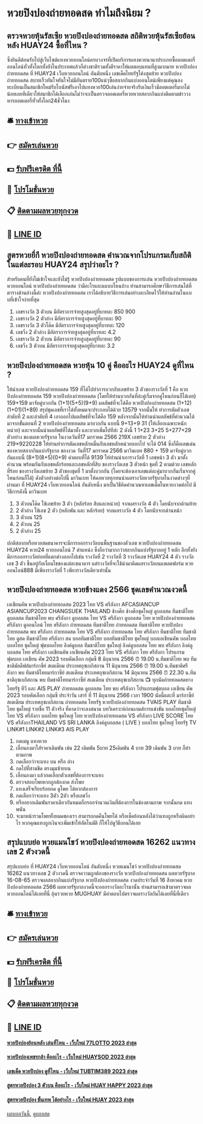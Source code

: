 # หวยปิงปองถ่ายทอดสด ทำไมถึงนิยม ?
## ตรวจหวยหุ้นรัสเซีย หวยปิงปองถ่ายทอดสด สถิติหวยหุ้นรัสเซียย้อนหลัง HUAY24 ซื้อที่ไหน ?
ซึ่งยินดีต้อนรับไปสู่เว็บไซต์แทงหวยออนไลน์ครบวงจรที่เปิดบริการแทงหวยนานาประเภทซื้อลอตเตอรี่ออนไลน์ทั่วทั้งโลกทั้งยังในประเทศแล้วก็ต่างชาติรวมทั้งตีราคาให้ผลตอบแทนที่สูงมากมาย หวยปิงปองถ่ายทอดสด ที่ HUAY24 เว็บหวยออนไลน์ อันดับหนึ่ง เลขเด็ดไทยรัฐโค้งสุดท้าย หวยปิงปองถ่ายทอดสด สบายเร็วทันใจทันใจไม่มีอันตราย100แน่ๆซื้อสลากกินแบ่งออนไลน์เพียงแต่คุณลงทะเบียนเป็นสมาชิกใหม่รับโบนัสฟรีเอาไปแทงหวย100เล่นง่ายจ่ายจริงรับเงินเร็วมีลอตเตอรี่มากไม่น้อยเลยทีเดียวให้สมาชิกได้เลือกเล่นไม่ว่าจะเป็นตรวจลอตเตอรี่หวยหวยสลากกินแบ่งติดตามข่าววงหารลอตเตอรี่ทั่วทั้งโลก24ชั่วโมง

## 🛎 [ทางเข้าหวย](https://bit.ly/3BG5bNw)
## 👉 [สมัครเล่นหวย](https://bit.ly/3BG5bNw)
## 💵 [รับฟรีเครดิต ที่นี้](https://bit.ly/3C3mvgS)
## 👑 [โปรโมชั่นหวย](https://bit.ly/3C3mvgS)
## 📋 [ติดตามผลหวยทุกงวด](https://bit.ly/3C3mvgS)
## 📱 [LINE ID](https://bit.ly/3C3mvgS)

## สูตรหวยยี่กี หวยปิงปองถ่ายทอดสด คำนวณจากโปรแกรมเก็บสถิติในแต่ละรอบ HUAY24 สรุปว่าอะไร ?
สำหรับคนที่ยังไม่เข้าใจเเละยังไม่รู้ หวยปิงปองถ่ายทอดสด รูปแบบของการเเล่น หวยปิงปองถ่ายทอดสด หวยออนไลน์ หวยปิงปองถ่ายทอดสด ว่ามีอะไรและแแบบไหนบ้าง ท่านสามารถศึกษาวิธีการเล่นได้ที่ตารางด้านล่างนี้ค่ะ หวยปิงปองถ่ายทอดสด เราได้อธิบายวิธีการเล่นอย่างละเอียดไว้ให้ท่านอ่านในเเบบที่เข้าใจง่ายที่สุด
1. เลขรางวัล 3 ตัวบน มีอัตราการจ่ายสูงสุดอยู่ที่บาทละ 850 900
2. เลขรางวัล 2 ตัวล่าง มีอัตราการจ่ายสูงสุดอยู่ที่บาทละ 90
3. เลขรางวัล 3 ตัวโต๊ด มีอัตราการจ่ายสูงสุดอยู่ที่บาทละ 120
4. เลขวิ่ง 2 ตัวล่าง มีอัตราการจ่ายสูงสุดอยู่ที่บาทละ 4.2
5. เลขรางวัล 2 ตัวบน มีอัตราการจ่ายสูงสุดอยู่ที่บาทละ 90
6. เลขวิ่ง 3 ตัวบน มีอัตราการจ่ายสูงสุดอยู่ที่บาทละ 3.2

## หวยปิงปองถ่ายทอดสด หวยหุ้น 10 คู่ คืออะไร HUAY24 ดูที่ไหน ?
ให้นำเลข หวยปิงปองถ่ายทอดสด 159 ที่ได้ไปทำการบวกกับเลขท้าย 3 ตัวของรางวัลที่ 1 คือ หวยปิงปองถ่ายทอดสด 159 หวยปิงปองถ่ายทอดสด (โดยให้ท่านบวกกันที่ล่ะคู่เริ่มจากคู่ไหนก่อนก็ได้เลย) 159+159 มาจับคู่บวกกัน (1+1)(5+5)(9+9) ผลลัพธ์ที่จะได้คือ หวยปิงปองถ่ายทอดสด (1+12)(1+01)(1+89)
สรุปชุดเลขที่เราได้ทั้งหมดจะประกอบได้ด้วย 13579 จากนั้นให้ ทำการตัดตัวเลขลำดับที่ 2 และลำดับที่ 4 เอาออกไปผลลัพธ์ที่จะได้คือ 159
หลังจากนั้นให้ท่านนำผลลัพธ์ที่คำนวณได้มาจากขั้นตอนที่ 2 หวยปิงปองถ่ายทอดสด มาบวกกัน แบบนี้ 9+13+9 31 (ให้เลือกเฉพาะหนักหน่วย) และจากนั้นนำผลลัพธ์ที่ได้มาตั้ง และบวกเพิ่มไปทีล่ะ 2 ดังนี้ 1 1+23 3+25 5+277+29
ตัวอย่าง ของผลหวยรัฐบาล ในงวดวันที่17 มกราคม 2566
219X เลขท้าย 2 ตัวล่าง 219×9220228 ให้ท่านทำการตัดเลขหลักหมื่นกับเลขหลักหน่วยออกไป จะได้ 014 ซึ่งก็คือเลขเด่น ของหวยสลากกินแบ่งรัฐบาล ของงวด วันที่17 มกราคม 2566 มาวินเบท
880 + 159 มาจับคู่บวกกันแบบนี้ (8+1)(8+5)(0+9) คำตอบที่ได้ 9139
ให้ท่านนำเอารางวัลที่ 1 เลขหน้า 3 ตัว มาตั้งคำนวณ พร้อมกันกับเลขหลักร้อยและเลขหลักที่สิบ ของรางวัลเลข 3 ตัวหน้า ชุดที่ 2 ตามด้วย เลขหลักที่ร้อย ของรางวัลเลขท้าย 3 ตัวของชุดที่ 1 มาตั้งบวกกัน (โดยจะต้องเอาเลขแต่ละคู่มาบวกกันเริ่มจากคู่ไหนก่อนก็ได้) ดังตัวอย่างต่อไปนี้ มาวินเบท
ให้คอหวยทุกทนนำผลรางวัลหวยรัฐบาลในงวดต่างๆที่ผ่านมา ที่ HUAY24 เว็บหวยออนไลน์ อันดับหนึ่ง มาเป็นวิธีคิดคำนวณหาเลขเด็ดในหวยงวดต่อไป มีวิธีการดังนี้ มาวินเบท
1. 3 ตัวบนโต๊ด ใช้เลขท้าย 3 ตัว (หลักร้อย สิบและหน่วย) จากผลรางวัล 4 ตัว โดยนับจากด้านท้าย
2. 2 ตัวล่าง ใช้เลข 2 ตัว (หลักพัน และ หลักร้อย) จากผลรางวัล 4 ตัว โดยนับจากด้านหน้า
3. 3 ตัวบน 125
4. 2 ตัวบน 25
5. 2 ตัวล่าง 25

ปกติสลากหรือหวยสดธนาคารจะมีการออกรางวัลบนพื้นฐานของตัวเลข หวยปิงปองถ่ายทอดสด HUAY24 หวย24 หวยออนไลน์ 7 ตำแหน่ง ซึ่งถือว่ามากกว่าสลากกินแบ่งรัฐบาลอยู่ 1 หลัก อีกทั้งยังมีการออกรางวัลย่อยที่แตกต่างออกไปเช่น รางวัลที่ 2 รางวัลที่ 3 รางวัลเลข HUAY24 4 ตัว รางวัลเลข 3 ตัว ขึ้นอยู่กับเงื่อนไขของแต่ละธนาคาร แต่รางวัลที่จะใช้นำมาคิดผลรางวัลบนแพลตฟอร์ม หวยออนไลน์888 มีเพียงรางวัลที่ 1 เพียงรางวัลเดียวเท่านั้น

## หวยปิงปองถ่ายทอดสด หวยช้างแดง 2566 ชุดเลขคำนวณงวดนี้
เอเชียนคัพ หวยปิงปองถ่ายทอดสด 2023 ไทย VS ศรีลังกา
AFCASIANCUP ASIANCUP2023 CHANGSUEK THAILAND ช้างศึก ช้างศึกชุดใหญ่ ดูบอลสด ทีมชาติไทย ดูบอลสด ทีมชาติไทย พบ ศรีลังกา ดูบอลสด ไทย VS ศรีลังกา ดูบอลสด ไทย หวยปิงปองถ่ายทอดสด ศรีลังกา ดูออนไลน์ ไทย ศรีลังกา ถ่ายทอดสด ทีมชาติไทย ถ่ายทอดสด ทีมชาติไทย หวยปิงปองถ่ายทอดสด พบ ศรีลังกา ถ่ายทอดสด ไทย VS ศรีลังกา ถ่ายทอดสด ไทย ศรีลังกา ทีมชาติไทย ทีมชาติไทย ดูสด ทีมชาติไทย ศรีลังกา สด บอลทีมชาติไทย บอลทีมชาติไทย ชุดใหญ่ บอลเอเชียนคัพ บอลไทย บอลไทย ชุดใหญ่ ฟุตบอลไทย ลิงค์ดูบอล ทีมชาติไทย ชุดใหญ่ ลิงค์ดูบอลสด ไทย พบ ศรีลังกา ลิงค์ดูบอลสด ไทย ศรีลังกา เอเชียนคัพ เอเชียนคัพ 2023 ไทย VS ศรีลังกา ไทย ศรีลังกา
โปรแกรมฟุตบอล เอเชียน คัพ 2023 รอบคัดเลือก กลุ่มซี
8 มิถุนายน 2566 ⏰ 19.00 น.ทีมชาติไทย พบ ทีมชาติมัลดีฟส์มาร์กาซีย์ สเตเดียม ประเทศอุซเบกิสถาน
11 มิถุนายน 2566 ⏰ 19.00 น.ทีมชาติศรีลังกา พบ ทีมชาติไทยมาร์กาซีย์ สเตเดียม ประเทศอุซเบกิสถาน
14 มิถุนายน 2566 ⏰ 22.30 น.ทีมชาติอุซเบกิสถาน พบ ทีมชาติไทยมาร์กาซีย์ สเตเดียม ประเทศอุซเบกิสถาน
📺 ทุกนัดถ่ายทอดสดทาง ไทยรัฐ ทีวี และ AIS PLAY
ถ่ายทอดสด ดูบอลสด ไทย พบ ศรีลังกา โปรแกรมฟุตบอล เอเชียน คัพ 2023 รอบคัดเลือก กลุ่มซี ประจำวัน เสาร์ ที่ 11 มิถุนายน 2566 เวลา 1900 นัดนี้แตะที่ มาร์กาซีย์ สเตเดียม ประเทศอุซเบกิสถาน ถ่ายทอดสด ไทยรัฐ หวยปิงปองถ่ายทอดสด TVAIS PLAY
ทีมชาติไทย ชุดใหญ่ รายชื่อ 11 ตัวจริง ที่คาดว่าจะลงสนาม
บทวิเคราะห์ก่อนเกมส์การแข่งขัน บอลไทยชุดใหญ่ ไทย VS ศรีลังกา
บอลไทย ชุดใหญ่ ไทย หวยปิงปองถ่ายทอดสด VS ศรีลังกา
LIVE SCORE ไทย VS ศรีลังกาTHAILAND VS SRI LANKA
ลิงค์ดูบอลสด ( LIVE ) บอลไทย ชุดใหญ่
ไทยรัฐ TV
LINK#1
LINK#2
LINK#3
AIS PLAY
1. กดเมนู แทงหวย
2. เลื่อนลงมาใส่ราคาเดิมพัน เช่น 22 เดิมพัน 5บาท 25เดิมพัน 4 บาท 39 เดิมพัน 3 บาท ก็ทำตามภาพ
3. กดเลือกว่าจะแทง บน หรือ ล่าง
4. กดไปที่สามขีด ตรงมุมซ้ายบน
5. เลื่อนลงมา แล้วกดเลือกตัวเลขที่ต้องการจะแทง
6. ตรวจสอบโพยหากถูกต้องกด ส่งโพย
7. แทงเสร็จเรียบร้อยกด ดูโพย ได้หากต้องการ
8. กดเลือกว่าจะแทง 3ตัว 2ตัว หรือเลขวิ่ง
9. หรืออยากเดิมพันราคาเดียวกันหมดก็กรอกจำนวนเงินที่ต้องการในช่องตามภาพ จากนั้นกด แทงพนัน
10. จะมาหน้ารวมโพยทั้งหมดของเรา สามารถกดคืนโพยได้ หรือเช็คย้อนหลังได้ว่าแทงถูกหรือผิดอย่าไร หากคุณแทงถูกเงินจะเพิ่มเข้าให้อัตโนมัติ ก็ให้ไปดูวิธีถอนได้เลย

## สรุปแบบย่อ หวยแมนโชว์ หวยปิงปองถ่ายทอดสด 16262 แนวทางเลข 2 ตัวงวดนี้
สรุปแบบย่อ ที่ HUAY24 เว็บหวยออนไลน์ อันดับหนึ่ง หวยแมนโชว์ หวยปิงปองถ่ายทอดสด 16262 แนวทางเลข 2 ตัวงวดนี้ ตรวจความถูกต้องของรางวัล หวยปิงปองถ่ายทอดสด ผลหวยรัฐบาล 16-08-65 ตรวจผลสลากกินแบ่งรัฐบาล หวยปิงปองถ่ายทอดสด งวดประจำวันที่ 16 สิงหาคม หวยปิงปองถ่ายทอดสด 2566 ผลหวยรัฐบาลงวดนี้จะออกรางวัลอะไรมานั้น ท่านสามารถเข้ามาตรวจผลหวยออนไลน์ได้เลยที่นี่ ลุ้นรวยหวย MUGHUAY มีคำตอบไปตรวจผลรางวัลกันได้เลยที่นี่ที่เดียว

## 🛎 [ทางเข้าหวย](https://bit.ly/3BG5bNw)
## 👉 [สมัครเล่นหวย](https://bit.ly/3BG5bNw)
## 💵 [รับฟรีเครดิต ที่นี้](https://bit.ly/3C3mvgS)
## 👑 [โปรโมชั่นหวย](https://bit.ly/3C3mvgS)
## 📋 [ติดตามผลหวยทุกงวด](https://bit.ly/3C3mvgS)
## 📱 [LINE ID](https://bit.ly/3C3mvgS)

#### [หวยปิงปองย้อนหลัง เล่นที่ไหน - เว็บใหม่ 77LOTTO 2023 ล่าสุด](https://atom.io/themes/หวยปิงปองย้อนหลัง%20เล่นที่ไหน%20-%20เว็บใหม่%2077lotto%202023%20ล่าสุด)
#### [หวยปิงปองเพชรกล้า คืออะไร - เว็บใหม่ HUAYSOD 2023 ล่าสุด](https://atom.io/themes/หวยปิงปองเพชรกล้า%20คืออะไร%20-%20เว็บใหม่%20huaysod%202023%20ล่าสุด)
#### [เลขเด็ด หวยปิงปอง ดูที่ไหน - เว็บใหม่ TUBTIM389 2023 ล่าสุด](https://atom.io/themes/เลขเด็ด%20หวยปิงปอง%20ดูที่ไหน%20-%20เว็บใหม่%20tubtim389%202023%20ล่าสุด)
#### [สูตรหวยปิงปอง 3 ตัวบน คืออะไร - เว็บใหม่ HUAY HAPPY 2023 ล่าสุด](https://atom.io/themes/สูตรหวยปิงปอง%203%20ตัวบน%20คืออะไร%20-%20เว็บใหม่%20huay%20happy%202023%20ล่าสุด)
#### [สูตรหวยปิงปอง ขั้นเทพ ได้อย่างไร - เว็บใหม่ HUAY 2023 ล่าสุด](https://atom.io/themes/สูตรหวยปิงปอง%20ขั้นเทพ%20ได้อย่างไร%20-%20เว็บใหม่%20huay%202023%20ล่าสุด)

[ผลบอลวันนี้](https://siamsport.tv "ผลบอลวันนี้"), [ดูบอลสด](https://siamsport.tv/ดูบอลสด "ดูบอลสด")